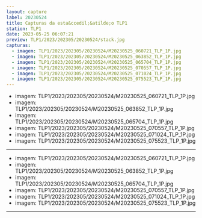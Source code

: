 ```yaml
---
layout: capture
label: 20230524
title: Capturas da esta&ccedil;&atilde;o TLP1
station: TLP1
date: 2023-05-25 06:07:21
preview: TLP1/2023/202305/20230524/stack.jpg
capturas:
  - imagem: TLP1/2023/202305/20230524/M20230525_060721_TLP_1P.jpg
  - imagem: TLP1/2023/202305/20230524/M20230525_063852_TLP_1P.jpg
  - imagem: TLP1/2023/202305/20230524/M20230525_065704_TLP_1P.jpg
  - imagem: TLP1/2023/202305/20230524/M20230525_070557_TLP_1P.jpg
  - imagem: TLP1/2023/202305/20230524/M20230525_071024_TLP_1P.jpg
  - imagem: TLP1/2023/202305/20230524/M20230525_075523_TLP_1P.jpg
---
```

  - imagem: TLP1/2023/202305/20230524/M20230525_060721_TLP_1P.jpg
  - imagem: TLP1/2023/202305/20230524/M20230525_063852_TLP_1P.jpg
  - imagem: TLP1/2023/202305/20230524/M20230525_065704_TLP_1P.jpg
  - imagem: TLP1/2023/202305/20230524/M20230525_070557_TLP_1P.jpg
  - imagem: TLP1/2023/202305/20230524/M20230525_071024_TLP_1P.jpg
  - imagem: TLP1/2023/202305/20230524/M20230525_075523_TLP_1P.jpg
---
  - imagem: TLP1/2023/202305/20230524/M20230525_060721_TLP_1P.jpg
  - imagem: TLP1/2023/202305/20230524/M20230525_063852_TLP_1P.jpg
  - imagem: TLP1/2023/202305/20230524/M20230525_065704_TLP_1P.jpg
  - imagem: TLP1/2023/202305/20230524/M20230525_070557_TLP_1P.jpg
  - imagem: TLP1/2023/202305/20230524/M20230525_071024_TLP_1P.jpg
  - imagem: TLP1/2023/202305/20230524/M20230525_075523_TLP_1P.jpg
---
